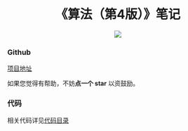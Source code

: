 <h1 align="center">《算法（第4版）》笔记</h1>

<p align="center"><a href="http://kyonhuang.top"><img src="https://img.shields.io/badge/%E4%BD%9C%E8%80%85-KyonHuang-7AD6FD.svg"></a></p>

### Github

[项目地址](https://github.com/bighuang624/Algorithms-notes)

如果您觉得有帮助，不妨**点一个 star** 以资鼓励。

### 代码

相关代码详见[代码目录](https://github.com/bighuang624/Algorithms-notes/blob/master/code)

<div style="text-align: center; width: 100%;">
<img alt="" src="https://upload-images.jianshu.io/upload_images/2702529-ba5800799763d197.jpg?imageMogr2/auto-orient/strip%7CimageView2/2/w/1240" style="display: inline-block;" />
</div>
